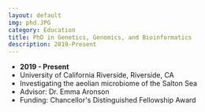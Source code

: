 ```yaml
---
layout: default
img: phd.JPG
category: Education
title: PhD in Genetics, Genomics, and Bioinformatics
description: 2019-Present
---
```


* __2019 - Present__
* University of California Riverside, Riverside, CA
* Investigating the aeolian microbiome of the Salton Sea
* Advisor: Dr. Emma Aronson
* Funding: Chancellor's Distinguished Fellowship Award
 
